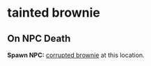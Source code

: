# tainted brownie
## On NPC Death

**Spawn NPC:**  [corrupted brownie](/npc/57117) at this location.



